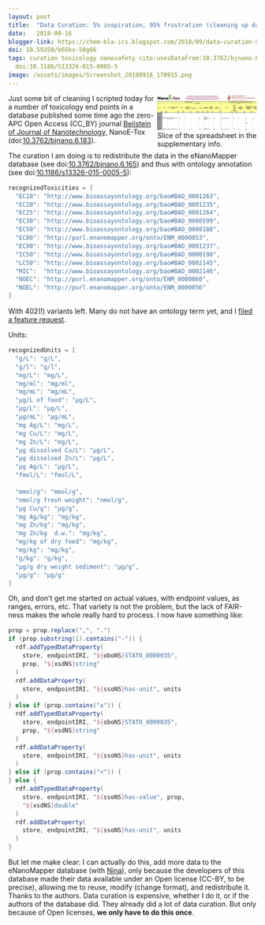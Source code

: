 ```yaml
---
layout: post
title:  "Data Curation: 5% inspiration, 95% frustration (cleaning up data inconsistencies)"
date:   2018-09-16
blogger-link: https://chem-bla-ics.blogspot.com/2018/09/data-curation-5-inspiration-95.html
doi: 10.59350/b65kv-58g66
tags: curation toxicology nanosafety cito:usesDataFrom:10.3762/bjnano.6.183 doi:10.3762/BJNANO.6.165
  doi:10.1186/S13326-015-0005-5
image: /assets/images/Screenshot_20180916_170915.png
---
```


<span style="width: 40%; display: block; margin-left: auto; margin-right: auto; float: right">
<img src="/assets/images/Screenshot_20180916_170915.png" /> <br />
Slice of the spreadsheet in the supplementary info.
</span>

Just some bit of cleaning I scripted today for a number of toxicology end points in a database published some time ago the
zero-APC Open Access (CC_BY) journal [Beilstein of Journal of Nanotechnology](https://www.beilstein-journals.org/bjnano/),
NanoE-Tox (doi:[10.3762/bjnano.6.183](https://www.beilstein-journals.org/bjnano/articles/6/183)).

The curation I am doing is to redistribute the data in the eNanoMapper database (see doi:[10.3762/bjnano.6.165](https://doi.org/10.3762/bjnano.6.165/))
and thus with ontology annotation (see doi:[10.1186/s13326-015-0005-5](https://doi.org/10.1186/s13326-015-0005-5)):

```groovy
recognizedToxicities = [
  "EC10": "http://www.bioassayontology.org/bao#BAO_0001263",
  "EC20": "http://www.bioassayontology.org/bao#BAO_0001235",
  "EC25": "http://www.bioassayontology.org/bao#BAO_0001264",
  "EC30": "http://www.bioassayontology.org/bao#BAO_0000599",
  "EC50": "http://www.bioassayontology.org/bao#BAO_0000188",
  "EC80": "http://purl.enanomapper.org/onto/ENM_0000053",
  "EC90": "http://www.bioassayontology.org/bao#BAO_0001237",
  "IC50": "http://www.bioassayontology.org/bao#BAO_0000190",
  "LC50": "http://www.bioassayontology.org/bao#BAO_0002145",
  "MIC":  "http://www.bioassayontology.org/bao#BAO_0002146",
  "NOEC": "http://purl.enanomapper.org/onto/ENM_0000060",
  "NOEL": "http://purl.enanomapper.org/onto/ENM_0000056"
]
```

With 402(!) variants left. Many do not have an ontology term yet, and I
[filed a feature request](https://github.com/enanomapper/ontologies/issues/143).

Units:

```groovy
recognizedUnits = [
  "g/L": "g/L",
  "g/l": "g/l",
  "mg/L": "mg/L",
  "mg/ml": "mg/ml",
  "mg/mL": "mg/mL",
  "µg/L of food": "µg/L",
  "µg/L": "µg/L",
  "µg/mL": "µg/mL",
  "mg Ag/L": "mg/L",
  "mg Cu/L": "mg/L",
  "mg Zn/L": "mg/L",
  "µg dissolved Cu/L": "µg/L",
  "µg dissolved Zn/L": "µg/L",
  "µg Ag/L": "µg/L",
  "fmol/L": "fmol/L",

  "mmol/g": "mmol/g",
  "nmol/g fresh weight": "nmol/g",
  "µg Cu/g": "µg/g",
  "mg Ag/kg": "mg/kg",
  "mg Zn/kg": "mg/kg",
  "mg Zn/kg  d.w.": "mg/kg",
  "mg/kg of dry feed": "mg/kg",
  "mg/kg": "mg/kg",
  "g/kg": "g/kg",
  "µg/g dry weight sediment": "µg/g",
  "µg/g": "µg/g"
]
```

Oh, and don't get me started on actual values, with endpoint values, as ranges, errors, etc. That variety is
not the problem, but the lack of FAIR-ness makes the whole really hard to process. I now have something like:

```groovy
prop = prop.replace(",", ".")
if (prop.substring(1).contains("-")) {
  rdf.addTypedDataProperty(
    store, endpointIRI, "${oboNS}STATO_0000035",
    prop, "${xsdNS}string"
  )
  rdf.addDataProperty(
    store, endpointIRI, "${ssoNS}has-unit", units
  )
} else if (prop.contains("±")) {
  rdf.addTypedDataProperty(
    store, endpointIRI, "${oboNS}STATO_0000035",
    prop, "${xsdNS}string"
  )
  rdf.addDataProperty(
    store, endpointIRI, "${ssoNS}has-unit", units
  )
} else if (prop.contains("<")) {
} else {
  rdf.addTypedDataProperty(
    store, endpointIRI, "${ssoNS}has-value", prop,
    "${xsdNS}double"
  )
  rdf.addDataProperty(
    store, endpointIRI, "${ssoNS}has-unit", units
  )
}
```

But let me make clear: I can actually do this, add more data to the eNanoMapper database (with
[Nina](https://tools.wmflabs.org/scholia/github/vedina)), only because the developers of this database made their data
available under an Open license (CC-BY, to be precise), allowing me to reuse, modify (change format), and redistribute
it. Thanks to the authors. Data curation is expensive, whether I do it, or if the authors of the database did. They
already did a lot of data curation. But only because of Open licenses, **we only have to do this once**.
